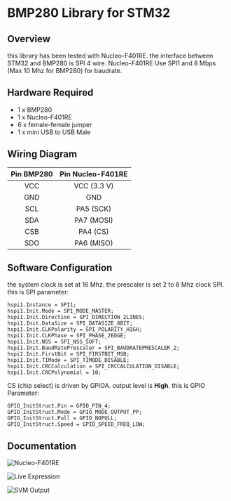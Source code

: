 # BMP280 Library for STM32

## Overview
this library has been tested with Nucleo-F401RE. the interface between STM32 and BMP280 is SPI 4 wire. Nucleo-F401RE Use SPI1 and 8 Mbps (Max 10 Mhz for BMP280) for baudrate.

## Hardware Required

- 1 x BMP280
- 1 x Nucleo-F401RE
- 6 x female-female jumper
- 1 x mini USB to USB Male

## Wiring Diagram

| Pin BMP280    | Pin Nucleo-F401RE  | 
| :---:         | :---:              | 
| VCC           | VCC (3.3 V)        | 
| GND           | GND                | 
| SCL           | PA5 (SCK)          | 
| SDA           | PA7 (MOSI)         | 
| CSB           | PA4 (CS)           |
| SDO           | PA6 (MISO)         |

## Software Configuration

the system clock is set at 16 Mhz. the prescaler is set 2 to 8 Mhz clock SPI. this is SPI parameter:
```
hspi1.Instance = SPI1;
hspi1.Init.Mode = SPI_MODE_MASTER;
hspi1.Init.Direction = SPI_DIRECTION_2LINES;
hspi1.Init.DataSize = SPI_DATASIZE_8BIT;
hspi1.Init.CLKPolarity = SPI_POLARITY_HIGH;
hspi1.Init.CLKPhase = SPI_PHASE_2EDGE;
hspi1.Init.NSS = SPI_NSS_SOFT;
hspi1.Init.BaudRatePrescaler = SPI_BAUDRATEPRESCALER_2;
hspi1.Init.FirstBit = SPI_FIRSTBIT_MSB;
hspi1.Init.TIMode = SPI_TIMODE_DISABLE;
hspi1.Init.CRCCalculation = SPI_CRCCALCULATION_DISABLE;
hspi1.Init.CRCPolynomial = 10;
```

CS (chip select) is driven by GPIOA. output level is **High**.
this is GPIO Parameter:
```
GPIO_InitStruct.Pin = GPIO_PIN_4;
GPIO_InitStruct.Mode = GPIO_MODE_OUTPUT_PP;
GPIO_InitStruct.Pull = GPIO_NOPULL;
GPIO_InitStruct.Speed = GPIO_SPEED_FREQ_LOW;
```  

## Documentation

![Nucleo-F401RE](/Assets/nucleo.jpg)

![Live Expression](/Assets/expression.PNG)

![SVM Output](/Assets/svm.PNG)